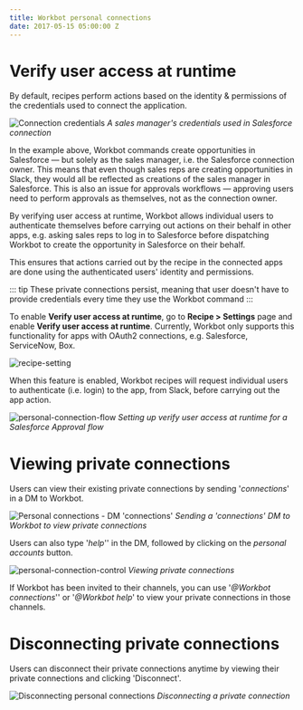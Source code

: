 ```yaml
---
title: Workbot personal connections
date: 2017-05-15 05:00:00 Z
---
```


# Verify user access at runtime
By default, recipes perform actions based on the identity & permissions of the credentials used to connect the application.

![Connection credentials](~@img/workbot/workbot-latebinding/connection-credentials.png)
*A sales manager's credentials used in Salesforce connection*

In the example above, Workbot commands create opportunities in Salesforce — but solely as the sales manager, i.e. the Salesforce connection owner. This means that even though sales reps are creating opportunities in Slack, they would all be reflected as creations of the sales manager in Salesforce. This is also an issue for approvals workflows — approving users need to perform approvals as themselves, not as the connection owner.

By verifying user access at runtime, Workbot allows individual users to authenticate themselves before carrying out actions on their behalf in other apps, e.g. asking sales reps to log in to Salesforce before dispatching Workbot to create the opportunity in Salesforce on their behalf.

This ensures that actions carried out by the recipe in the connected apps are done using the authenticated users' identity and permissions.

::: tip
These private connections persist, meaning that user doesn't have to provide credentials every time they use the Workbot command
:::

To enable **Verify user access at runtime**, go to **Recipe > Settings** page and enable **Verify user access at runtime**. Currently, Workbot only supports this functionality for apps with OAuth2 connections, e.g. Salesforce, ServiceNow, Box.

![recipe-setting](~@img/workbot/workbot-latebinding/recipe-settings.png)

When this feature is enabled, Workbot recipes will request individual users to authenticate (i.e. login) to the app, from Slack, before carrying out the app action.

![personal-connection-flow](~@img/workbot/workbot-latebinding/slack-flow.gif)
*Setting up verify user access at runtime for a Salesforce Approval flow*

# Viewing private connections
Users can view their existing private connections by sending '*connections*' in a DM to Workbot.

![Personal connections - DM 'connections'](~@img/workbot/workbot-latebinding/dm-connections.gif)
*Sending a 'connections' DM to Workbot to view private connections*

Users can also type '*help*'' in the DM, followed by clicking on the *personal accounts* button.

![personal-connection-control](~@img/workbot/workbot-latebinding/manage.gif)
*Viewing private connections*

If Workbot has been invited to their channels, you can use '*@Workbot connections*'' or '*@Workbot help*' to view your private connections in those channels.

# Disconnecting private connections
Users can disconnect their private connections anytime by viewing their private connections and clicking 'Disconnect'.

![Disconnecting personal connections](~@img/workbot/workbot-latebinding/disconnect-personal-connections.gif)
*Disconnecting a private connection*
